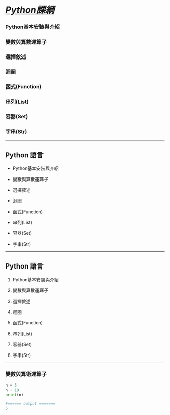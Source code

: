 # ***<ins>Python課綱</ins>***

### Python基本安裝與介紹

### 變數與算數運算子

### 選擇敘述

### 迴圈

### 函式(Function)

### 串列(List)

### 容器(Set)

### 字串(Str)

---

## Python 語言

- Python基本安裝與介紹

- 變數與算數運算子

- 選擇敘述

- 迴圈

- 函式(Function)

- 串列(List)

- 容器(Set)

- 字串(Str)

---

## Python 語言

1. Python基本安裝與介紹

2. 變數與算數運算子

3. 選擇敘述

4. 迴圈

5. 函式(Function)

6. 串列(List)

7. 容器(Set)

8. 字串(Str)

---
### 變數與算術運算子

``` Python
n = 5
n + 10
print(n)

#====== output =======
5
```

